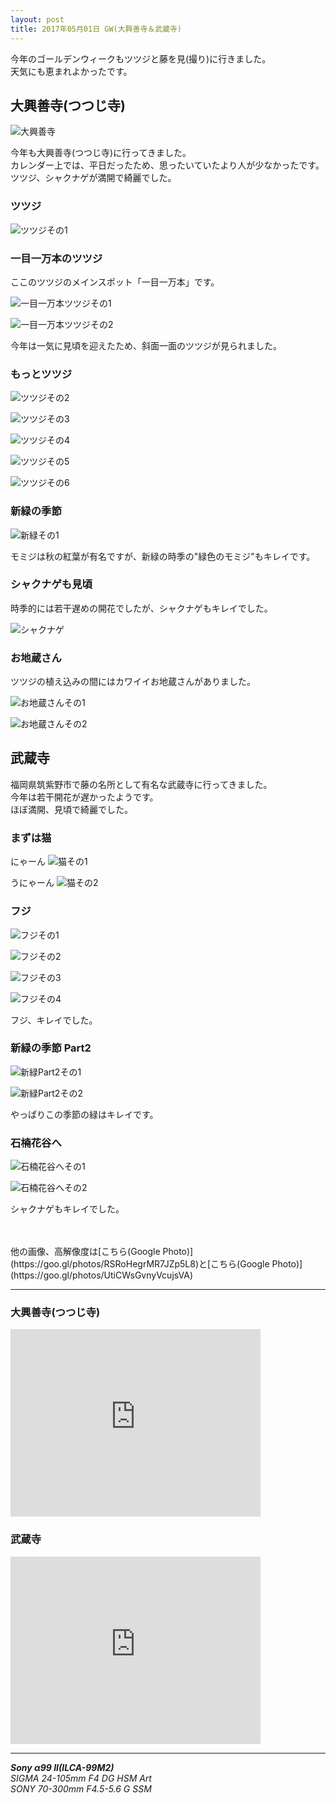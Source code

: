 ```yaml
---
layout: post
title: 2017年05月01日 GW(大興善寺＆武蔵寺)
---
```


今年のゴールデンウィークもツツジと藤を見(撮り)に行きました。  
天気にも恵まれよかったです。

## 大興善寺(つつじ寺)

![大興善寺](../images/20170501/DaikouzenjiTemple20170501-KBA00012.jpg "大興善寺")

今年も大興善寺(つつじ寺)に行ってきました。  
カレンダー上では、平日だったため、思ったいていたより人が少なかったです。  
ツツジ、シャクナゲが満開で綺麗でした。

### ツツジ

![ツツジその1](../images/20170501/DaikouzenjiTemple20170501-KBA00047.jpg "ツツジその1")

### 一目一万本のツツジ

ここのツツジのメインスポット「一目一万本」です。

![一目一万本ツツジその1](../images/20170501/DaikouzenjiTemple20170501-KBA00059.jpg "一目一万本ツツジその1")

![一目一万本ツツジその2](../images/20170501/DaikouzenjiTemple20170501-KBA00081.jpg "一目一万本ツツジその2")

今年は一気に見頃を迎えたため、斜面一面のツツジが見られました。

### もっとツツジ

![ツツジその2](../images/20170501/DaikouzenjiTemple20170501-KBA00097.jpg "ツツジその2")

![ツツジその3](../images/20170501/DaikouzenjiTemple20170501-KBA00129.jpg "ツツジその3")

![ツツジその4](../images/20170501/DaikouzenjiTemple20170501-KBA00151.jpg "ツツジその4")

![ツツジその5](../images/20170501/DaikouzenjiTemple20170501-KBA00174.jpg "ツツジその5")

![ツツジその6](../images/20170501/DaikouzenjiTemple20170501-KBA00180.jpg "ツツジその6")

### 新緑の季節

![新緑その1](../images/20170501/DaikouzenjiTemple20170501-KBA00025.jpg "新緑その1")

モミジは秋の紅葉が有名ですが、新緑の時季の"緑色のモミジ"もキレイです。

### シャクナゲも見頃

時季的には若干遅めの開花でしたが、シャクナゲもキレイでした。

![シャクナゲ](../images/20170501/DaikouzenjiTemple20170501-KBA00135.jpg "シャクナゲ")

### お地蔵さん

ツツジの植え込みの間にはカワイイお地蔵さんがありました。

![お地蔵さんその1](../images/20170501/DaikouzenjiTemple20170501-KBA00141.jpg "お地蔵さんその1")

![お地蔵さんその2](../images/20170501/DaikouzenjiTemple20170501-KBA00144.jpg "お地蔵さんその2")

## 武蔵寺

福岡県筑紫野市で藤の名所として有名な武蔵寺に行ってきました。  
今年は若干開花が遅かったようです。  
ほぼ満開、見頃で綺麗でした。

### まずは猫

にゃーん
![猫その1](../images/20170501/BuzoujiTemple20170501-KBA00181.jpg "猫その1")

うにゃーん
![猫その2](../images/20170501/BuzoujiTemple20170501-KBA00185.jpg "猫その2")

### フジ

![フジその1](../images/20170501/BuzoujiTemple20170501-KBA00199.jpg "フジその1")

![フジその2](../images/20170501/BuzoujiTemple20170501-KBA00214.jpg "フジその2")

![フジその3](../images/20170501/BuzoujiTemple20170501-KBA00221.jpg "フジその3")

![フジその4](../images/20170501/BuzoujiTemple20170501-KBA00240.jpg "フジその4")

フジ、キレイでした。

### 新緑の季節 Part2

![新緑Part2その1](../images/20170501/BuzoujiTemple20170501-KBA00230.jpg "新緑Part2その1")

![新緑Part2その2](../images/20170501/BuzoujiTemple20170501-KBA00231.jpg "新緑Part2その2")

やっぱりこの季節の緑はキレイです。

### 石楠花谷へ

![石楠花谷へその1](../images/20170501/BuzoujiTemple20170501-KBA00241.jpg "石楠花谷へその1")

![石楠花谷へその2](../images/20170501/BuzoujiTemple20170501-KBA00251.jpg "石楠花谷へその2")

シャクナゲもキレイでした。

<br>
<br>
他の画像、高解像度は[こちら(Google Photo)](https://goo.gl/photos/RSRoHegrMR7JZp5L8)と[こちら(Google Photo)](https://goo.gl/photos/UtiCWsGvnyVcujsVA)

---

### 大興善寺(つつじ寺)

<iframe src="https://www.google.com/maps/embed?pb=!1m18!1m12!1m3!1d989.9498509332888!2d130.49567324858106!3d33.428950282174185!2m3!1f0!2f0!3f0!3m2!1i1024!2i768!4f13.1!3m3!1m2!1s0x35419875915ec207%3A0xae739a784adfdc39!2z5aSn6IiI5ZaE5a-6!5e0!3m2!1sja!2sjp!4v1493775430976" width="400" height="300" frameborder="0" style="border:0" allowfullscreen></iframe>

### 武蔵寺

<iframe src="https://www.google.com/maps/embed?pb=!1m18!1m12!1m3!1d3327.4577241139577!2d130.50566931476683!3d33.48946645462471!2m3!1f0!2f0!3f0!3m2!1i1024!2i768!4f13.1!3m3!1m2!1s0x35419983545c185d%3A0x859fa962517ea87d!2z5q2m6JS15a-6!5e0!3m2!1sja!2sjp!4v1493775481816" width="400" height="300" frameborder="0" style="border:0" allowfullscreen></iframe>

---

___Sony α99 II(ILCA-99M2)___  
_SIGMA 24-105mm F4 DG HSM Art_  
_SONY 70-300mm F4.5-5.6 G SSM_  